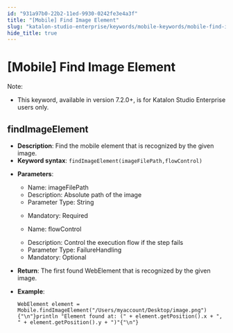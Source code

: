 ```yaml
---
id: "931a97b0-22b2-11ed-9930-0242fe3e4a3f"
title: "[Mobile] Find Image Element"
slug: "katalon-studio-enterprise/keywords/mobile-keywords/mobile-find-image-element"
hide_title: true
---
```


# <a id="id_0" class="anchor_top_offset"/><a id="ariaid-title1" class="anchor_top_offset"/>[Mobile] Find Image Element

<div xmlns="http://www.w3.org/1999/xhtml" className="p"><div className="note note note_note"><span className="note__title">Note:</span> <ul className="ul"><li className="li"><p className="p">This keyword, available in version 7.2.0+, is for Katalon Studio
          Enterprise users only.</p></li></ul></div></div>

## <a id="id_0__id_1" class="anchor_top_offset"/>findImageElement

              
<ul xmlns="http://www.w3.org/1999/xhtml" className="ul"><li className="li">     <strong className="ph b">Description</strong>: Find the mobile element that is     recognized by the given image.</li><li className="li">     <strong className="ph b">Keyword syntax</strong>:     <code className="ph codeph">findImageElement(imageFilePath,flowControl)</code>   </li><li className="li">     <p className="p">       <strong className="ph b">Parameters</strong>:</p>     <ul className="ul"><li className="li">Name: imageFilePath</li><li className="li">Description: Absolute path of the image</li><li className="li">Parameter Type: String</li><li className="li">         <p className="p">Mandatory: Required</p>       </li><li className="li">         <p className="p">Name: flowControl</p>       </li><li className="li">Description: Control the execution flow if the step fails</li><li className="li">Parameter Type: FailureHandling</li><li className="li">Mandatory: Optional</li></ul>   </li><li className="li">     <p className="p">       <strong className="ph b">Return</strong>: The first found WebElement that is       recognized by the given image.</p>   </li><li className="li">     <p className="p">       <strong className="ph b">Example</strong>:</p>     <pre className="pre codeblock"><code>WebElement element = Mobile.findImageElement("/Users/myaccount/Desktop/image.png"){"\n"}println "Element found at: (" + element.getPosition().x + ", " + element.getPosition().y + ")"{"\n"}</code></pre>   </li></ul> 
      
